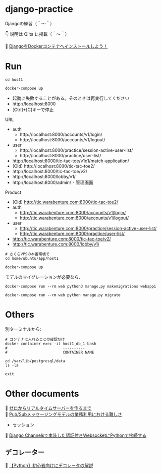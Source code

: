 # django-practice

Djangoの練習（＾～＾）  

👇 説明は Qiita に掲載（＾～＾）  

📖 [DjangoをDockerコンテナへインストールしよう！](https://qiita.com/muzudho1/items/eb0df0ea604e1fd9cdae)  

# Run

```shell
cd host1

docker-compose up
```

* 起動に失敗することがある。そのときは再実行してください
* http://localhost:8000
* [Ctrl]+[C]キーで停止

URL

* auth
  * http://localhost:8000/accounts/v1/login/
  * http://localhost:8000/accounts/v1/logout/
* user
  * http://localhost:8000/practice/session-active-user-list/
  * http://localhost:8000/practice/user-list/
* http://localhost:8000/tic-tac-toe/v1o1/match-application/
* (Old) http://localhost:8000/tic-tac-toe2/
* http://localhost:8000/tic-tac-toe/v2/
* http://localhost:8000/lobby/v1/
* http://localhost:8000/admin/ - 管理画面


Product

* (Old) http://tic.warabenture.com:8000/tic-tac-toe2/
* auth
  * http://tic.warabenture.com:8000/accounts/v1/login/
  * http://tic.warabenture.com:8000/accounts/v1/logout/
* user
  * http://tic.warabenture.com:8000/practice/session-active-user-list/
  * http://tic.warabenture.com:8000/practice/user-list/
* http://tic.warabenture.com:8000/tic-tac-toe/v2/
* http://tic.warabenture.com:8000/lobby/v1/

```shell
# さくらVPSの本番環境で
cd home/ubuntu/app/host1

docker-compose up
```

モデルのマイグレーションが必要なら、  

```shell
docker-compose run --rm web python3 manage.py makemigrations webapp1

docker-compose run --rm web python manage.py migrate
```

# Others

別ターミナルから:  

```shell
# コンテナに入れることの確認だけ
docker container exec -it host1_db_1 bash
#                         ----------
#                         CONTAINER NAME

cd /var/lib/postgresql/data
ls -la

exit
```

# Other documents

📖 [ゼロからリアルタイムサーバーを作るまで](https://logmi.jp/tech/articles/322569)  
📖 [Pub/Subメッセージングモデルの業務利用における難しさ](https://qiita.com/TakaakiOtomo/items/badba239ade07c4ea59f)  

* セッション

📖 [Django Channelsで実装した認証付きWebsocketにPythonで接続する](https://www.denzow.me/entry/2018/07/06/003238)  

## デコレーター

📖 [【Python】初心者向けにデコレータの解説](https://djangobrothers.com/blogs/python_decorator/)  
